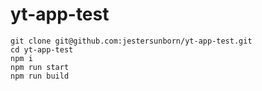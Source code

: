 # yt-app-test

```
git clone git@github.com:jestersunborn/yt-app-test.git
cd yt-app-test
npm i
npm run start
npm run build
```
